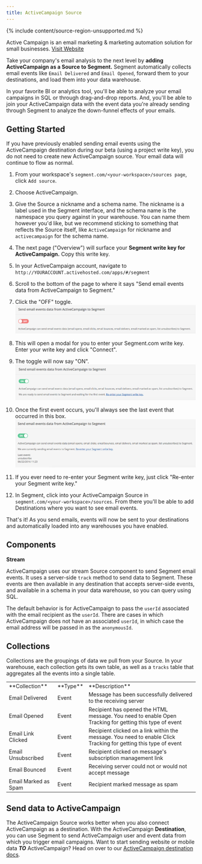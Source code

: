 ```yaml
---
title: ActiveCampaign Source
---
```


{% include content/source-region-unsupported.md %}

Active Campaign is an email marketing & marketing automation solution for small businesses. [Visit Website](http://www.activecampaign.com/?utm_source=segmentio&utm_medium=docs&utm_campaign=partners)

Take your company's email analysis to the next level by **adding ActiveCampaign as a Source to Segment.** Segment automatically  collects email events like `Email Delivered` and `Email Opened`, forward them to your destinations, and load them into your data warehouse. 

In your favorite BI or analytics tool, you'll be able to analyze your email campaigns in SQL or through drag-and-drop reports. And, you'll be able to join your ActiveCampaign data with the event data you're already sending through Segment to analyze the down-funnel effects of your emails.

## Getting Started


If you have previously enabled sending email events using the ActiveCampaign destination during our beta (using a project write key), you do not need to create new ActiveCampaign source. Your email data will continue to flow as normal.

1. From your workspace's `segment.com/<your-workspace>/sources page`, click `Add source`.

2. Choose ActiveCampaign.

3. Give the Source a nickname and a schema name. The nickname is a label used in the Segment interface, and the schema name is the namespace you query against in your warehouse. You can name them however you'd like, but we recommend sticking to something that reflects the Source itself, like `ActiveCampaign` for nickname and `activecampaign` for the schema name.

4. The next page ("Overview") will surface your **Segment write key for ActiveCampaign.** Copy this write key. 

5. In your ActiveCampaign account, navigate to `http://YOURACCOUNT.activehosted.com/apps/#/segment`

6. Scroll to the bottom of the page to where it says "Send email events data from ActiveCampaign to Segment."

7. Click the "OFF" toggle.
![off](images/QLv153k6CU.png)

8. This will open a modal for you to enter your Segment.com write key. Enter your write key and click "Connect".

9. The toggle will now say "ON".
![on](images/cv4rU1Ivg5.png)

10. Once the first event occurs, you'll always see the last event that occurred in this box.
![last event](images/5OZGDQD3wB.png)

11. If you ever need to re-enter your Segment write key, just click "Re-enter your Segment write key."

12. In Segment, click into your ActiveCampaign Source in `segment.com/<your-workspace>/sources`. From there you'll be able to add Destinations where you want to see email events.


That's it! As you send emails, events will now be sent to your destinations and automatically loaded into any warehouses you have enabled. 

## Components

**Stream**

ActiveCampaign uses our stream Source component to send Segment email events. It uses a server-side `track` method to send data to Segment. These events are then available in any destination that accepts server-side events, and available in a schema in your data warehouse, so you can query using SQL. 

The default behavior is for ActiveCampaign to pass the `userId` associated with the email recipient as the `userId`. There are cases in which ActiveCampaign does not have an associated `userId`, in which case the email address will be passed in as the `anonymousId`. 

## Collections

Collections are the groupings of data we pull from your Source. In your warehouse, each collection gets its own table, as well as a `tracks` table that aggregates all the events into a single table. 

<table>
  <tr>
    <td>**Collection**</td>
    <td>**Type**</td>
    <td>**Description**</td>
  </tr>
  <tr>
    <td>Email Delivered</td>
    <td>Event</td>
    <td>Message has been successfully delivered to the receiving server</td>
  </tr>
  <tr>
    <td>Email Opened</td>
    <td>Event</td>
    <td>Recipient has opened the HTML message. You need to enable Open Tracking for getting this type of event</td>
  </tr>
    <tr>
    <td>Email Link Clicked</td>
    <td>Event</td>
    <td>Recipient clicked on a link within the message. You need to enable Click Tracking for getting this type of event</td>
  </tr>
    <tr>
    <td>Email Unsubscribed</td>
    <td>Event</td>
    <td>Recipient clicked on message's subscription management link</td>
  </tr>
    <tr>
    <td>Email Bounced</td>
    <td>Event</td>
    <td>Receiving server could not or would not accept message</td>
  </tr>
    <tr>
    <td>Email Marked as Spam</td>
    <td>Event</td>
    <td>Recipient marked message as spam</td>
  </tr>
</table>

<!-- Example: To query the Email Delivered table, you'd write a query like this:

```sql
select *
from activecampaign.email_delivered
```



<table>
</table> -->

## Send data to ActiveCampaign

The ActiveCampaign Source works better when you also connect ActiveCampaign as a destination. With the ActiveCampaign **Destination**, you can use Segment to send ActiveCampaign user and event data from which you trigger email campaigns. Want to start sending website or mobile data **_TO_** ActiveCampaign? Head on over to our [ActiveCampaign destination docs](/docs/connections/destinations/catalog/activecampaign/).
